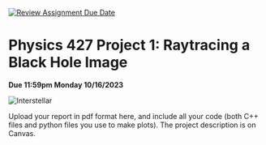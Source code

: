 [![Review Assignment Due Date](https://classroom.github.com/assets/deadline-readme-button-24ddc0f5d75046c5622901739e7c5dd533143b0c8e959d652212380cedb1ea36.svg)](https://classroom.github.com/a/_-48BfZ-)
# Physics 427 Project 1: Raytracing a Black Hole Image

__Due 11:59pm Monday 10/16/2023__

![Interstellar](https://interactive.wired.com/www-wired-com__2014__10__astrophysics-interstellar-black-hole/ut_interstellarOpener_f.png)

Upload your report in pdf format here, and include all your code (both C++ files and python files you use to make plots). The project description is on Canvas.
